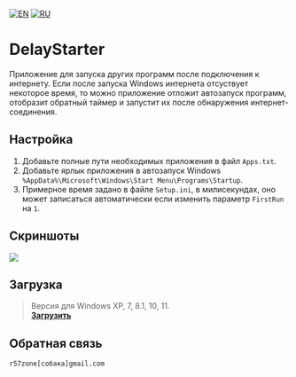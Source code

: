 ﻿[![EN](https://user-images.githubusercontent.com/9499881/33184537-7be87e86-d096-11e7-89bb-f3286f752bc6.png)](https://github.com/r57zone/DelayStarter/) 
[![RU](https://user-images.githubusercontent.com/9499881/27683795-5b0fbac6-5cd8-11e7-929c-057833e01fb1.png)](https://github.com/r57zone/DelayStarter/blob/master/README.RU.md) 

# DelayStarter
Приложение для запуска других программ после подключения к интернету. Если после запуска Windows интернета отсуствует некоторое время, то можно приложение отложит автозапуск программ, отобразит обратный таймер и запустит их после обнаружения интернет-соединения.

## Настройка
1. Добавьте полные пути необходимых приложения в файл `Apps.txt`.
2. Добавьте ярлык приложения в автозапуск Windows `%AppData%\Microsoft\Windows\Start Menu\Programs\Startup`.
3. Примерное время задано в файле `Setup.ini`, в милисекундах, оно может записаться автоматически если изменить параметр `FirstRun` на `1`.

## Скриншоты
![](https://github.com/user-attachments/assets/cee6911c-ce54-4889-af96-5e21daf070c3)

## Загрузка
>Версия для Windows XP, 7, 8.1, 10, 11.<br>
**[Загрузить](https://github.com/r57zone/DelayStarter/releases)**

## Обратная связь
`r57zone[собака]gmail.com`